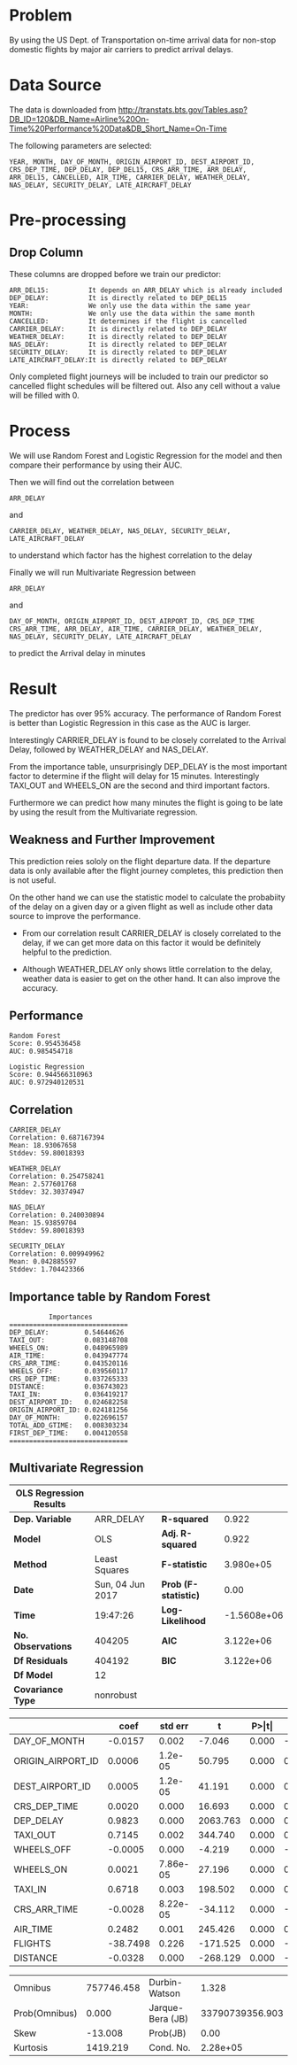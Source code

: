 # Problem
By using the US Dept. of Transportation on-time arrival data for non-stop domestic flights by major air carriers to predict arrival delays.


# Data Source
The data is downloaded from http://transtats.bts.gov/Tables.asp?DB_ID=120&DB_Name=Airline%20On-Time%20Performance%20Data&DB_Short_Name=On-Time 

The following parameters are selected:
```
YEAR, MONTH, DAY_OF_MONTH, ORIGIN_AIRPORT_ID, DEST_AIRPORT_ID, CRS_DEP_TIME, DEP_DELAY, DEP_DEL15, CRS_ARR_TIME, ARR_DELAY, ARR_DEL15, CANCELLED, AIR_TIME, CARRIER_DELAY, WEATHER_DELAY, NAS_DELAY, SECURITY_DELAY, LATE_AIRCRAFT_DELAY
```

# Pre-processing
## Drop Column
These columns are dropped before we train our predictor:
```
ARR_DEL15:          It depends on ARR_DELAY which is already included 
DEP_DELAY:          It is directly related to DEP_DEL15
YEAR:               We only use the data within the same year
MONTH:              We only use the data within the same month
CANCELLED:          It determines if the flight is cancelled
CARRIER_DELAY:      It is directly related to DEP_DELAY
WEATHER_DELAY:      It is directly related to DEP_DELAY
NAS_DELAY:          It is directly related to DEP_DELAY
SECURITY_DELAY:     It is directly related to DEP_DELAY
LATE_AIRCRAFT_DELAY:It is directly related to DEP_DELAY
```
Only completed flight journeys will be included to train our predictor so cancelled flight schedules will be filtered out. Also any cell without a value will be filled with 0.

# Process
We will use Random Forest and Logistic Regression for the model and then compare their performance by using their AUC.

Then we will find out the correlation between 
```
ARR_DELAY 
```
and 
```
CARRIER_DELAY, WEATHER_DELAY, NAS_DELAY, SECURITY_DELAY, LATE_AIRCRAFT_DELAY 
```
to understand which factor has the highest correlation to the delay

Finally we will run Multivariate Regression between 
```
ARR_DELAY
```
and 
```
DAY_OF_MONTH, ORIGIN_AIRPORT_ID, DEST_AIRPORT_ID, CRS_DEP_TIME CRS_ARR_TIME, ARR_DELAY, AIR_TIME, CARRIER_DELAY, WEATHER_DELAY, NAS_DELAY, SECURITY_DELAY, LATE_AIRCRAFT_DELAY 
```
to predict the Arrival delay in minutes


# Result
The predictor has over 95% accuracy. The performance of Random Forest is better than Logistic Regression in this case as the AUC is larger.

Interestingly CARRIER_DELAY is found to be closely correlated to the Arrival Delay, followed by WEATHER_DELAY and NAS_DELAY.

From the importance table, unsurprisingly DEP_DELAY is the most important factor to determine if the flight will delay for 15 minutes. Interestingly TAXI_OUT and WHEELS_ON are the second and third important factors. 

Furthermore we can predict how many minutes the flight is going to be late by using the result from the Multivariate regression.

## Weakness and Further Improvement
This prediction reies sololy on the flight departure data. If the departure data is only available after the flight journey completes, this prediction then is not useful. 

On the other hand we can use the statistic model to calculate the probabiity of the delay on a given day or a given flight as well as include other data source to improve the performance.

- From our correlation result CARRIER_DELAY is closely correlated to the delay, if we can get more data on this factor it would be definitely helpful to the prediction.

- Although WEATHER_DELAY only shows little correlation to the delay, weather data is easier to get on the other hand. It can also improve the accuracy.


## Performance
```
Random Forest
Score: 0.954536458
AUC: 0.985454718
```
```
Logistic Regression
Score: 0.944566310963
AUC: 0.972940120531
```

## Correlation
```
CARRIER_DELAY
Correlation: 0.687167394
Mean: 18.93067658
Stddev: 59.80018393
```	         
```
WEATHER_DELAY
Correlation: 0.254758241
Mean: 2.577601768
Stddev: 32.30374947
```
```
NAS_DELAY
Correlation: 0.240030894
Mean: 15.93859704
Stddev: 59.80018393
```
```
SECURITY_DELAY
Correlation: 0.009949962
Mean: 0.042885597
Stddev: 1.704423366
```

## Importance table by Random Forest
```
          Importances
==============================
DEP_DELAY:         0.54644626
TAXI_OUT:          0.083148708
WHEELS_ON:         0.048965989
AIR_TIME:          0.043947774
CRS_ARR_TIME:      0.043520116
WHEELS_OFF:        0.039560117
CRS_DEP_TIME:      0.037265333
DISTANCE:          0.036743023
TAXI_IN:           0.036419217
DEST_AIRPORT_ID:   0.024682258
ORIGIN_AIRPORT_ID: 0.024181256
DAY_OF_MONTH:      0.022696157
TOTAL_ADD_GTIME:   0.008303234
FIRST_DEP_TIME:    0.004120558
==============================
```

## Multivariate Regression
|OLS Regression Results   ||||
|--|--|--|--|
|**Dep. Variable**|ARR_DELAY|**R-squared**|0.922|
|**Model**|OLS|**Adj. R-squared**|0.922|
|**Method**|Least Squares|**F-statistic**|3.980e+05|
|**Date**|Sun, 04 Jun 2017|**Prob (F-statistic)**|0.00|
|**Time**|19:47:26|**Log-Likelihood**|-1.5608e+06|
|**No. Observations**|404205|**AIC**|3.122e+06|
|**Df Residuals**|404192|**BIC**|3.122e+06|
|**Df Model**|12|||                                       
|**Covariance Type**|nonrobust|||                                     

||coef|std err|t|P>\|t\||[0.025|0.975]|
|--|--|--|--|--|--|--|
|DAY_OF_MONTH|-0.0157| 0.002|-7.046| 0.000|-0.020|-0.011|
|ORIGIN_AIRPORT_ID| 0.0006| 1.2e-05| 50.795| 0.000| 0.001| 0.001|
|DEST_AIRPORT_ID| 0.0005| 1.2e-05| 41.191| 0.000| 0.000| 0.001|
|CRS_DEP_TIME| 0.0020| 0.000| 16.693| 0.000| 0.002| 0.002|
|DEP_DELAY| 0.9823| 0.000| 2063.763| 0.000| 0.981| 0.983|
|TAXI_OUT| 0.7145| 0.002| 344.740| 0.000| 0.710| 0.719|
|WHEELS_OFF|-0.0005| 0.000|-4.219| 0.000|-0.001|-0.000|
|WHEELS_ON| 0.0021| 7.86e-05| 27.196| 0.000| 0.002| 0.002|
|TAXI_IN| 0.6718| 0.003| 198.502| 0.000| 0.665| 0.678|
|CRS_ARR_TIME|-0.0028| 8.22e-05|-34.112| 0.000|-0.003|-0.003|
|AIR_TIME| 0.2482| 0.001| 245.426| 0.000| 0.246| 0.250|
|FLIGHTS|-38.7498| 0.226|-171.525| 0.000|-39.193|-38.307|
|DISTANCE|-0.0328| 0.000|-268.129| 0.000|-0.033|-0.033|

|||||
|--|--|--|--|
|Omnibus|757746.458|Durbin-Watson|1.328|
|Prob(Omnibus)|0.000|Jarque-Bera (JB)|33790739356.903|
|Skew|-13.008|Prob(JB)|0.00|
|Kurtosis|1419.219|Cond. No.|2.28e+05|

